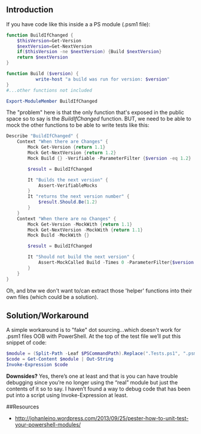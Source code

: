 ## Introduction
If you have code like this inside a a PS module (.psm1 file):
````powershell
function BuildIfChanged {
    $thisVersion=Get-Version
    $nextVersion=Get-NextVersion
    if($thisVersion -ne $nextVersion) {Build $nextVersion}
    return $nextVersion
}

function Build ($version) {
           write-host "a build was run for version: $version"
}
#...other functions not included

Export-ModuleMember BuildIfChanged
````

The "problem" here is that the only function that's exposed in the public space so to say is the *BuildIfChanged* function. BUT, we need to be able to mock the other functions to be able to write tests like this:
````powershell
Describe "BuildIfChanged" {
    Context "When there are Changes" {
        Mock Get-Version {return 1.1}
        Mock Get-NextVersion {return 1.2}
        Mock Build {} -Verifiable -ParameterFilter {$version -eq 1.2}

        $result = BuildIfChanged

        It "Builds the next version" {
            Assert-VerifiableMocks
        }
        It "returns the next version number" {
            $result.Should.Be(1.2)
        }
    }
    Context "When there are no Changes" {
        Mock Get-Version -MockWith {return 1.1}
        Mock Get-NextVersion -MockWith {return 1.1}
        Mock Build -MockWith {}

        $result = BuildIfChanged

        It "Should not build the next version" {
            Assert-MockCalled Build -Times 0 -ParameterFilter{$version -eq 1.1}
        }
    }
}
````

Oh, and btw we don't want to/can extract those 'helper' functions into their own files (which could be a solution).


## Solution/Workaround
A simple workaround is to "fake" dot sourcing...which doesn't work for .psm1 files OOB with PowerShell. 
At the top of the test file we’ll put this snippet of code:

````powershell
$module = (Split-Path -Leaf $PSCommandPath).Replace(".Tests.ps1", ".psm1")
$code = Get-Content $module | Out-String
Invoke-Expression $code
````

**Downsides?**
Yes, there’s one at least and that is you can have trouble debugging since you’re no longer using the “real” module but just the contents of it so to say. I haven’t found a way to debug code that has been put into a script using Invoke-Expression at least.

##Resources
* http://johanleino.wordpress.com/2013/09/25/pester-how-to-unit-test-your-powershell-modules/
